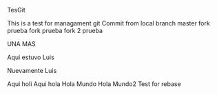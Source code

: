 TesGit

This is a test for managament git
Commit from local branch master
fork
prueba fork
prueba fork 2
prueba

UNA MAS

Aqui estuvo Luis

Nuevamente Luis




Aqui holi
Aqui hola
Hola Mundo
Hola Mundo2
Test for rebase 
